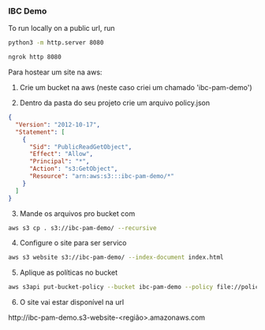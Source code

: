 ### IBC Demo

To run locally on a public url, run

```bash
python3 -m http.server 8080
```

```bash
ngrok http 8080
```

Para hostear um site na aws:

1. Crie um bucket na aws (neste caso criei um chamado 'ibc-pam-demo')

2. Dentro da pasta do seu projeto crie um arquivo policy.json

```json
{
  "Version": "2012-10-17",
  "Statement": [
    {
      "Sid": "PublicReadGetObject",
      "Effect": "Allow",
      "Principal": "*",
      "Action": "s3:GetObject",
      "Resource": "arn:aws:s3:::ibc-pam-demo/*"
    }
  ]
}
```

3. Mande os arquivos pro bucket com

```bash
aws s3 cp . s3://ibc-pam-demo/ --recursive
```

4. Configure o site para ser servico

```bash
aws s3 website s3://ibc-pam-demo/ --index-document index.html
```

5. Aplique as políticas no bucket

```bash
aws s3api put-bucket-policy --bucket ibc-pam-demo --policy file://policy.json
```

6. O site vai estar disponível na url

http://ibc-pam-demo.s3-website-<região>.amazonaws.com
